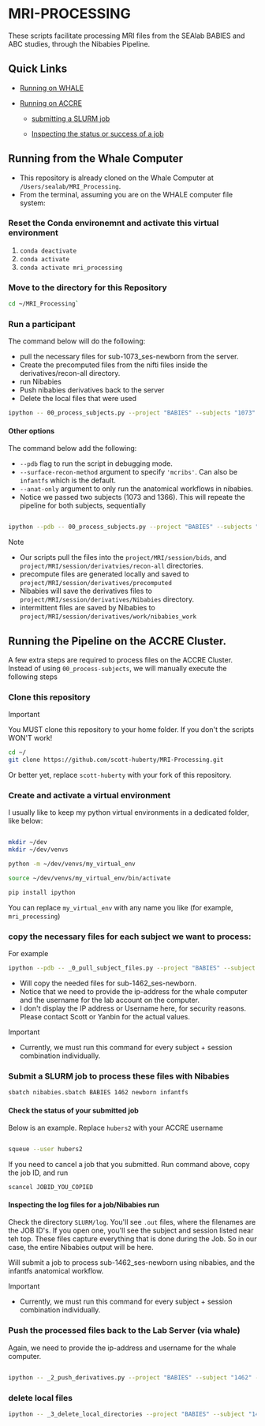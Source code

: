 # MRI-PROCESSING 

These scripts facilitate processing MRI files from the SEAlab BABIES and ABC studies, through the Nibabies Pipeline.

## Quick Links
- [Running on WHALE](#Running-from-the-Whale-Computer)

- [Running on ACCRE](#Running-the-Pipeline-on-the-ACCRE-Cluster)

  - [submitting a SLURM job](#Submit-a-SLURM-job-to-process-these-files-with-Nibabies)

  - [Inspecting the status or success of a job](#Inspecting-the-log-files-for-a-job/Nibabies-run)

## Running from the Whale Computer

- This repository is already cloned on the Whale Computer at `/Users/sealab/MRI_Processing`.
- From the terminal, assuming you are on the WHALE computer file system:

### Reset the Conda environemnt and activate this virtual environment
1. `conda deactivate`
2. `conda activate`
3. `conda activate mri_processing`

### Move to the directory for this Repository
```bash
cd ~/MRI_Processing`
```

### Run a participant

The command below will do the following:

- pull the necessary files for sub-1073_ses-newborn from the server.
- Create the precomputed files from the nifti files inside the derivatives/recon-all directory.
- run Nibabies
- Push nibabies derivatives back to the server
- Delete the local files that were used

```bash
ipython -- 00_process_subjects.py --project "BABIES" --subjects "1073" --session "newborn"
```

#### Other options

The command below add the following:

- `--pdb` flag to run the script in debugging mode.
- `--surface-recon-method` argument to specify `'mcribs'`. Can also be `infantfs` which is the default.
- `--anat-only` argument to only run the anatomical workflows in nibabies.
- Notice we passed two subjects (1073 and 1366). This will repeate the pipeline for both subjects, sequentially

```bash

ipython --pdb -- 00_process_subjects.py --project "BABIES" --subjects "1073" "1366" --session "newborn" --anat-only --surface-recon-method "mcribs"
```

> [!NOTE]
> - Our scripts pull the files into the `project/MRI/session/bids`, and `project/MRI/session/derivatvies/recon-all` directories.
> - precompute files are generated locally and saved to `project/MRI/session/derivatives/precomputed`
> - Nibabies will save the derivatives files to `project/MRI/session/derivatives/Nibabies` directory.
> - intermittent files are saved by Nibabies to `project/MRI/session/derivatives/work/nibabies_work`

## Running the Pipeline on the ACCRE Cluster.

A few extra steps are required to process files on the ACCRE Cluster. Instead of using `00_process-subjects`, we will manually execute the following steps

### Clone this repository

> [!IMPORTANT]
> You MUST clone this repository to your home folder. If you don't the scripts WON'T work!

```bash
cd ~/
git clone https://github.com/scott-huberty/MRI-Processing.git
```

Or better yet, replace `scott-huberty` with your fork of this repository.

### Create and activate a virtual environment

I usually like to keep my python virtual environments in a dedicated folder, like below:

```bash

mkdir ~/dev
mkdir ~/dev/venvs

python -m ~/dev/venvs/my_virtual_env

source ~/dev/venvs/my_virtual_env/bin/activate

pip install ipython
```

You can replace `my_virtual_env` with any name you like (for example, `mri_processing`)


### copy the necessary files for each subject we want to process:

For example

```bash
ipython --pdb -- _0_pull_subject_files.py --project "BABIES" --subject "1462" --session "newborn" --ip-address XX.X.XXX.XXX --username "SEALAB_USERNAME"
```

- Will copy the needed files for sub-1462_ses-newborn.
- Notice that we need to provide the ip-address for the whale computer and the username for the lab account on the computer.
- I don't display the IP address or Username here, for security reasons. Please contact Scott or Yanbin for the actual values.

> [!IMPORTANT]
> - Currently, we must run this command for every subject + session combination individually.

### Submit a SLURM job to process these files with Nibabies

```bash
sbatch nibabies.sbatch BABIES 1462 newborn infantfs
```

#### Check the status of your submitted job

Below is an example. Replace `hubers2` with your ACCRE username

```bash

squeue --user hubers2
```

If you need to cancel a job that you submitted. Run command above, copy the job ID, and run

```
scancel JOBID_YOU_COPIED
```

#### Inspecting the log files for a job/Nibabies run

Check the directory `SLURM/log`. You'll see `.out` files, where the filenames are the JOB ID's. If you open one, you'll see the subject
and session listed near teh top. These files capture everything that is done during the Job. So in our case, the entire Nibabies output will be here.

Will submit a job to process sub-1462_ses-newborn using nibabies, and the infantfs anatomical workflow.

> [!IMPORTANT]
> - Currently, we must run this command for every subject + session combination individually.

### Push the processed files back to the Lab Server (via whale)

Again, we need to provide the ip-address and username for the whale computer.

```bash

ipython -- _2_push_derivatives.py --project "BABIES" --subject "1462" --session "newborn" --ip-address XX.X.XXX.XXX --username "SEALAB_USERNAME"
```

### delete local files

```bash
ipython -- _3_delete_local_directories --project "BABIES" --subject "1462" --session "newborn" --surface-recon-method "infantfs"



